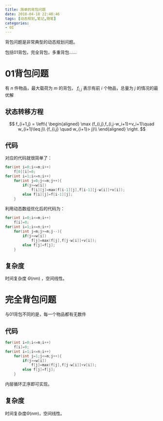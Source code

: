 ```yaml
---
title: 简单的背包问题
date: 2018-04-18 22:48:46
tags: [动态规划,笔记,随笔]
categories:
- OI   
---
```


背包问题是非常典型的动态规划问题。

包括01背包，完全背包，多重背包……

<!--more-->

# 01背包问题

有 $n$ 件物品，最大载荷为 $m$ 的背包， $f_{i,j}$ 表示有前 $i$ 个物品，总量为 $j$ 的情况的最优解

## 状态转移方程
$$
f_{i+1,j} =
\left\{
\begin{aligned}
\max (f_{i,j},f_{i,j-w_i+1}+v_i+1)\quad  w_{i+1}\leq j\\
{f_{i,j} \quad w_{i+1}> j}\\
\end{aligned}
\right.
$$

## 代码

对应的代码就很简单了：

```cpp
for(int i=0;i<=m;i++)
	f[0][i]=0;
for(int i=1;i<=n;i++)
	for(int j=0;j<=m;j++){
		if(j>=w[i])
			f[i][j]=max(f[i-1][j],f[i-1][j-w[i]]+v[i]);
		else f[i][j]=f[i-1][j];
    }
```

利用动态数组优化后的代码为：

```cpp
for(int i=0;i<=m;i++)
	f[i]=0;
for(int i=1;i<=n;i++)
	for(int j=m;j>=m;j--){
		if(j>=w[i])
			f[j]=max(f[j],f[j-w[i]]+v[i]);
		else f[j]=f[j];
    }
```

## 复杂度

时间复杂度 $\Theta(nm)$ ，空间线性。



# 完全背包问题

与01背包不同的是，每一个物品都有无数件

## 代码 

```cpp
for(int i=0;i<=m;i++)
	f[i]=0;
for(int i=1;i<=n;i++)
	for(int j=1;j<=m;j++){
		if(j>=w[i])
			f[j]=max(f[j],f[j-w[i]]+v[i]);
		else f[j]=f[j];
	}
```

内层循环正序即可实现。

## 复杂度

时间复杂度$\Theta(nm)$，空间线性。

